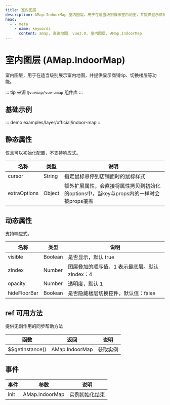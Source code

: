 ```yaml
---
title: 室内图层
description: AMap.IndoorMap 室内图层，用于在适当级别展示室内地图，并提供显示商铺tip、切换楼层等功能
head:
  - - meta
    - name: keywords
      content: amap, 高德地图, vue3.0, 室内图层, AMap.IndoorMap
---
```


# 室内图层 (AMap.IndoorMap)
室内图层，用于在适当级别展示室内地图，并提供显示商铺tip、切换楼层等功能。

::: tip
来源 ```@vuemap/vue-amap``` 组件库
:::

## 基础示例

::: demo
examples/layer/official/indoor-map
:::


## 静态属性
仅且可以初始化配置，不支持响应式。

名称 | 类型 | 说明
---|---|---|
cursor  | String | 指定鼠标悬停到店铺面时的鼠标样式
extraOptions | Object | 额外扩展属性，会直接将属性拷贝到初始化的options中，当key与props内的一样时会被props覆盖

## 动态属性
支持响应式。

名称 | 类型 | 说明
---|---|---|
visible | Boolean | 是否显示，默认 true
zIndex | Number | 图层叠加的顺序值，1 表示最底层。默认 zIndex：4
opacity | Number | 透明度，默认 1
hideFloorBar  | Boolean | 是否隐藏楼层切换控件，默认值：false

## ref 可用方法
提供无副作用的同步帮助方法

函数 | 返回 | 说明
---|---|---|
$$getInstance() | AMap.IndoorMap | 获取实例

## 事件

事件 | 参数 | 说明
---|---|---|
init | AMap.IndoorMap | 实例初始化结束
